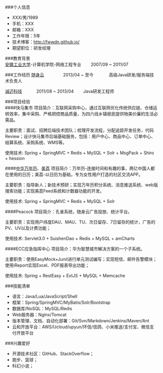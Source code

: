 ###个人信息                                                                                     
- XXX/男/1989
- 手机：XXX
- 邮箱：XXX
- 工作年限：5年
- 技术博客：<http://fwwdn.github.io/>
- 期望职位：研发经理

###教育背景                                                                                                                                                                     
[安徽工业大学](http://www.ahut.edu.cn/)-计算机学院-网络工程专业 &nbsp;&nbsp;&nbsp;&nbsp;&nbsp;&nbsp; 2007/09 ~ 2011/07

###工作经历
[随身云](http://www.suishen.mobi/) &nbsp;&nbsp;&nbsp;&nbsp;&nbsp;&nbsp;&nbsp;&nbsp;&nbsp;&nbsp;&nbsp;&nbsp;&nbsp;&nbsp; 2013/04 ~ 至今 &nbsp;&nbsp;&nbsp;&nbsp;&nbsp;&nbsp;&nbsp;&nbsp;&nbsp;&nbsp;&nbsp; 高级Java研发/服务端技术负责人

[诚迈科技](http://cn.archermind.com/index.php) &nbsp;&nbsp;&nbsp;&nbsp;&nbsp;&nbsp;&nbsp;&nbsp;&nbsp;&nbsp; 2011/08 ~ 2013/04 &nbsp;&nbsp;&nbsp;&nbsp;&nbsp;&nbsp; Java研发工程师  
 
###项目经验  
####快马集市
项目简介：互联网采购中心，通过互联网优化传统供应链、仓储运转效率，集中采购、严格把控商品质量，为四六线乡镇居民提供物美价廉的生活必需品。

主要职责：面试、招聘后端技术团队；梳理开发流程，分配追踪开发任务，代码Review；设计快马集市后端基础服务，包括：用户中心、商品中心、订单中心、结算系统、采购系统、WMS等。

使用技术: Spring + SpringMVC + Redis + MySQL + Solr + MsgPack + Shiro + hession
                                                                       
####[中华万年历](http://www.zhwnl.cn/)、[美荔](http://meili.me/)
项目简介：万年历-连接时间和有趣的事，两亿中国人都在使用的日历；美荔-以日历为基础，专为女性用户打造的社区交流APP。

主要职责：指导新人；新技术预研；实现万年历积分系统、消息推送系统、web版搜索功能；实现美荔Feed系统和计数器功能的开发。

使用技术: Spring + SpringMVC + Redis + MySQL + Solr

####Peacock
项目简介：孔雀系统，随身云广告投放、统计平台。

主要职责：实现用户纬度DAU、MAU、TU、次日留存、7日留存的统计，广告的PV、UV以及计费功能；

使用技术: Servlet3.0 + SuishenDao + Redis + MySQL + amCharts
 
####ECC应急指挥中心
项目简介：华为智慧城市解决方案的一个子系统。

主要职责：使用EasyMock+Junit进行单元测试编写；实现短信、邮件告警模块；使用iReport实现Excel、PDF报表导出功能；

使用技术: Spring + RestEasy + ExtJS + MySQL + Memcache
 
###技能清单		                                                                                        
- 语言：Java/Lua/JavaScript/Shell
- 框架：Spring/SpringMVC/MyBatis/Solr/Bootstrap
- 数据库/NoSQL：MySQL/Redis
- Web服务器：Nginx/Tomcat
- 版本管理、文档、自动化部署：Git/Svn/Markdown/Jenkins/Maven/Ant 
- 云和开放平台：AWS/Ucloud/upyun/环信/信鸽、小米推送/支付宝、微信支付开放平台
 
###兴趣爱好					                                                                                       
- 开源技术社区：GitHub、StackOverflow；
- 跑步、篮球；
- 科幻小说；
